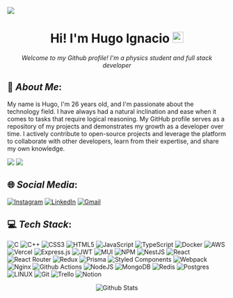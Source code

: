 [![](https://visitcount.itsvg.in/api?id=hignicao&icon=5&color=12)](https://visitcount.itsvg.in)

<h1 align="center"><b>Hi! I'm Hugo Ignacio </b><img src="https://media.giphy.com/media/hvRJCLFzcasrR4ia7z/giphy.gif" width="25"></h1>
<p align="center"><em>Welcome to my Github profile! I'm a physics student and full stack developer </em></p>

## 💫 _About Me_:
My name is Hugo, I'm 26 years old, and I'm passionate about the technology field. I have always had a natural inclination and ease when it comes to tasks that require logical reasoning.
My GitHub profile serves as a repository of my projects and demonstrates my growth as a developer over time. I actively contribute to open-source projects and leverage the platform to collaborate with other developers, learn from their expertise, and share my own knowledge.


![](https://github-readme-stats.vercel.app/api?username=hignicao&theme=dark&hide_border=true&include_all_commits=true&count_private=false)
![](https://github-readme-streak-stats.herokuapp.com/?user=hignicao&theme=dark&hide_border=true)

## 🌐 _Social Media_:
[![Instagram](https://img.shields.io/badge/Instagram-E4405F?style=for-the-badge&logo=instagram&logoColor=white)](https://instagram.com/hg.ignacio) [![LinkedIn](https://img.shields.io/badge/LinkedIn-0077B5?style=for-the-badge&logo=linkedin&logoColor=white)](https://linkedin.com/in/hugoignacio) [![Gmail](https://img.shields.io/badge/Gmail-D14836?style=for-the-badge&logo=gmail&logoColor=white)](mailto:hugoignacio@id.uff.br)

## 💻 _Tech Stack_:
![C](https://img.shields.io/badge/c-%2300599C.svg?style=for-the-badge&logo=c&logoColor=white)
![C++](https://img.shields.io/badge/c++-%2300599C.svg?style=for-the-badge&logo=c%2B%2B&logoColor=white)
![CSS3](https://img.shields.io/badge/css3-%231572B6.svg?style=for-the-badge&logo=css3&logoColor=white)
![HTML5](https://img.shields.io/badge/html5-%23E34F26.svg?style=for-the-badge&logo=html5&logoColor=white)
![JavaScript](https://img.shields.io/badge/javascript-%23323330.svg?style=for-the-badge&logo=javascript&logoColor=%23F7DF1E)
![TypeScript](https://img.shields.io/badge/typescript-%23007ACC.svg?style=for-the-badge&logo=typescript&logoColor=white)
![Docker](https://img.shields.io/badge/docker-%230db7ed.svg?style=for-the-badge&logo=docker&logoColor=white)
![AWS](https://img.shields.io/badge/AWS-%23FF9900.svg?style=for-the-badge&logo=amazon-aws&logoColor=white)
![Vercel](https://img.shields.io/badge/vercel-%23000000.svg?style=for-the-badge&logo=vercel&logoColor=white)
![Express.js](https://img.shields.io/badge/express.js-%23404d59.svg?style=for-the-badge&logo=express&logoColor=%2361DAFB)
![JWT](https://img.shields.io/badge/JWT-black?style=for-the-badge&logo=JSON%20web%20tokens)
![MUI](https://img.shields.io/badge/MUI-%230081CB.svg?style=for-the-badge&logo=material-ui&logoColor=white)
![NPM](https://img.shields.io/badge/NPM-%23000000.svg?style=for-the-badge&logo=npm&logoColor=white)
![NestJS](https://img.shields.io/badge/nestjs-%23E0234E.svg?style=for-the-badge&logo=nestjs&logoColor=white)
![React](https://img.shields.io/badge/react-%2320232a.svg?style=for-the-badge&logo=react&logoColor=%2361DAFB)
![React Router](https://img.shields.io/badge/React_Router-CA4245?style=for-the-badge&logo=react-router&logoColor=white)
![Redux](https://img.shields.io/badge/redux-%23593d88.svg?style=for-the-badge&logo=redux&logoColor=white)
![Prisma](https://img.shields.io/badge/Prisma-3982CE?style=for-the-badge&logo=Prisma&logoColor=white)
![Styled Components](https://img.shields.io/badge/styled--components-DB7093?style=for-the-badge&logo=styled-components&logoColor=white)
![Webpack](https://img.shields.io/badge/webpack-%238DD6F9.svg?style=for-the-badge&logo=webpack&logoColor=black)
![Nginx](https://img.shields.io/badge/nginx-%23009639.svg?style=for-the-badge&logo=nginx&logoColor=white)
![Github Actions](https://img.shields.io/badge/GitHub_Actions-2088FF?style=for-the-badge&logo=github-actions&logoColor=white)
![NodeJS](https://img.shields.io/badge/node.js-6DA55F?style=for-the-badge&logo=node.js&logoColor=white)
![MongoDB](https://img.shields.io/badge/MongoDB-%234ea94b.svg?style=for-the-badge&logo=mongodb&logoColor=white)
![Redis](https://img.shields.io/badge/redis-%23DD0031.svg?style=for-the-badge&logo=redis&logoColor=white)
![Postgres](https://img.shields.io/badge/postgres-%23316192.svg?style=for-the-badge&logo=postgresql&logoColor=white)
![LINUX](https://img.shields.io/badge/Linux-FCC624?style=for-the-badge&logo=linux&logoColor=black)
![Git](https://img.shields.io/badge/GIT-E44C30?style=for-the-badge&logo=git&logoColor=white)
![Trello](https://img.shields.io/badge/Trello-%23026AA7.svg?style=for-the-badge&logo=Trello&logoColor=white)
![Notion](https://img.shields.io/badge/Notion-%23000000.svg?style=for-the-badge&logo=notion&logoColor=white)

<p align="center">
   <img src="https://raw.githubusercontent.com/mayhemantt/mayhemantt/Update/svg/Bottom.svg" alt="Github Stats" />
</p>
